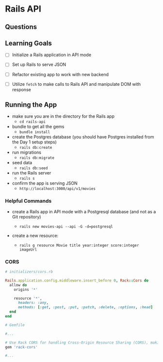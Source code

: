 
# Rails API

## Questions

## Learning Goals

- [ ] Initialize a Rails application in API mode
- [ ] Set up Rails to serve JSON
- [ ] Refactor existing app to work with new backend
- [ ] Utilize `fetch` to make calls to Rails API and manipulate DOM with response


## Running the App 

* make sure you are in the directory for the Rails app
  * `cd rails-api`
* bundle to get all the gems
  * `bundle install`
* create the Postgres database (you should have Postgres installed from the Day 1 setup steps)
  * `rails db:create`
* run migrations
  * `rails db:migrate`
* seed data
  * `rails db:seed`
* run the Rails server
  * `rails s`
* confirm the app is serving JSON
  * `http://localhost:3000/api/v1/movies`

### Helpful Commands

* create a Rails app in API mode with a Postgresql database (and not as a Git repository)
  * `rails new movies-api --api -G -d=postgresql`


* create a new resource:
  * `rails g resource Movie title year:integer score:integer imageUrl`


### CORS

```ruby
# initializers/cors.rb

Rails.application.config.middleware.insert_before 0, Rack::Cors do
  allow do
    origins '*'

    resource '*',
      headers: :any,
      methods: [:get, :post, :put, :patch, :delete, :options, :head]
  end
end
```

```ruby
# Gemfile

#...

# Use Rack CORS for handling Cross-Origin Resource Sharing (CORS), making cross-origin AJAX possible
gem 'rack-cors'

#...
```